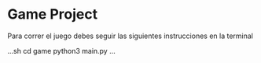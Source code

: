 # Game Project

Para correr el juego debes seguir las siguientes instrucciones en la terminal

...sh
cd game
python3 main.py
... 
